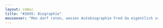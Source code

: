 ```yaml
---
layout: comic
title: "#2695: Biographie"
mouseover: "Man darf raten, wessen Autobiographie Fred da eigentlich schreibt."
---
```

